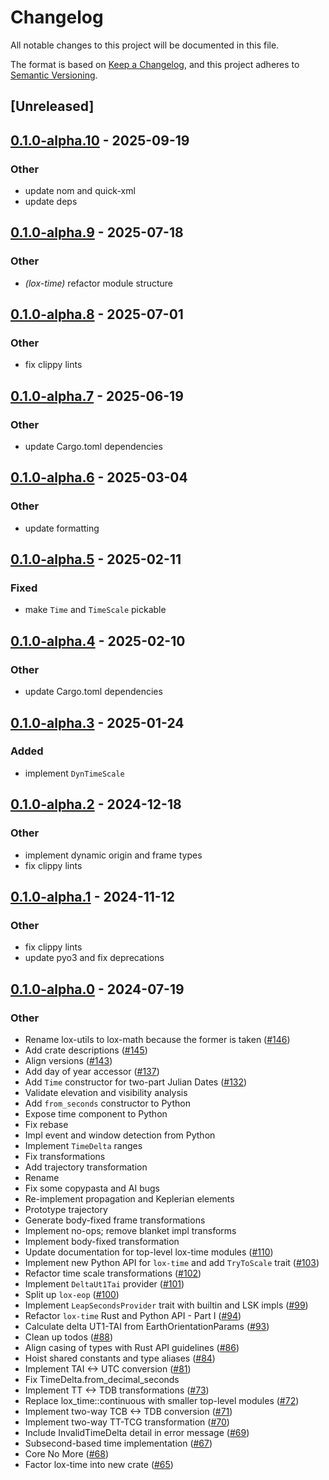 # Changelog
All notable changes to this project will be documented in this file.

The format is based on [Keep a Changelog](https://keepachangelog.com/en/1.0.0/),
and this project adheres to [Semantic Versioning](https://semver.org/spec/v2.0.0.html).

## [Unreleased]

## [0.1.0-alpha.10](https://github.com/lox-space/lox/compare/lox-time-v0.1.0-alpha.9...lox-time-v0.1.0-alpha.10) - 2025-09-19

### Other

- update nom and quick-xml
- update deps

## [0.1.0-alpha.9](https://github.com/lox-space/lox/compare/lox-time-v0.1.0-alpha.8...lox-time-v0.1.0-alpha.9) - 2025-07-18

### Other

- *(lox-time)* refactor module structure

## [0.1.0-alpha.8](https://github.com/lox-space/lox/compare/lox-time-v0.1.0-alpha.7...lox-time-v0.1.0-alpha.8) - 2025-07-01

### Other

- fix clippy lints

## [0.1.0-alpha.7](https://github.com/lox-space/lox/compare/lox-time-v0.1.0-alpha.6...lox-time-v0.1.0-alpha.7) - 2025-06-19

### Other

- update Cargo.toml dependencies

## [0.1.0-alpha.6](https://github.com/lox-space/lox/compare/lox-time-v0.1.0-alpha.5...lox-time-v0.1.0-alpha.6) - 2025-03-04

### Other

- update formatting

## [0.1.0-alpha.5](https://github.com/lox-space/lox/compare/lox-time-v0.1.0-alpha.4...lox-time-v0.1.0-alpha.5) - 2025-02-11

### Fixed

- make `Time` and `TimeScale` pickable

## [0.1.0-alpha.4](https://github.com/lox-space/lox/compare/lox-time-v0.1.0-alpha.3...lox-time-v0.1.0-alpha.4) - 2025-02-10

### Other

- update Cargo.toml dependencies

## [0.1.0-alpha.3](https://github.com/lox-space/lox/compare/lox-time-v0.1.0-alpha.2...lox-time-v0.1.0-alpha.3) - 2025-01-24

### Added

- implement `DynTimeScale`

## [0.1.0-alpha.2](https://github.com/lox-space/lox/compare/lox-time-v0.1.0-alpha.1...lox-time-v0.1.0-alpha.2) - 2024-12-18

### Other

- implement dynamic origin and frame types
- fix clippy lints

## [0.1.0-alpha.1](https://github.com/lox-space/lox/compare/lox-time-v0.1.0-alpha.0...lox-time-v0.1.0-alpha.1) - 2024-11-12

### Other

- fix clippy lints
- update pyo3 and fix deprecations

## [0.1.0-alpha.0](https://github.com/lox-space/lox/releases/tag/lox-time-v0.1.0-alpha.0) - 2024-07-19

### Other
- Rename lox-utils to lox-math because the former is taken ([#146](https://github.com/lox-space/lox/pull/146))
- Add crate descriptions ([#145](https://github.com/lox-space/lox/pull/145))
- Align versions ([#143](https://github.com/lox-space/lox/pull/143))
- Add day of year accessor ([#137](https://github.com/lox-space/lox/pull/137))
- Add `Time` constructor for two-part Julian Dates ([#132](https://github.com/lox-space/lox/pull/132))
- Validate elevation and visibility analysis
- Add `from_seconds` constructor to Python
- Expose time component to Python
- Fix rebase
- Impl event and window detection from Python
- Implement `TimeDelta` ranges
- Fix transformations
- Add trajectory transformation
- Rename
- Fix some copypasta and AI bugs
- Re-implement propagation and Keplerian elements
- Prototype trajectory
- Generate body-fixed frame transformations
- Implement no-ops; remove blanket impl transforms
- Implement body-fixed transformation
- Update documentation for top-level lox-time modules ([#110](https://github.com/lox-space/lox/pull/110))
- Implement new Python API for `lox-time` and add `TryToScale` trait ([#103](https://github.com/lox-space/lox/pull/103))
- Refactor time scale transformations ([#102](https://github.com/lox-space/lox/pull/102))
- Implement `DeltaUt1Tai` provider ([#101](https://github.com/lox-space/lox/pull/101))
- Split up `lox-eop` ([#100](https://github.com/lox-space/lox/pull/100))
- Implement `LeapSecondsProvider` trait with builtin and LSK impls ([#99](https://github.com/lox-space/lox/pull/99))
- Refactor `lox-time` Rust and Python API - Part I ([#94](https://github.com/lox-space/lox/pull/94))
- Calculate delta UT1-TAI from EarthOrientationParams ([#93](https://github.com/lox-space/lox/pull/93))
- Clean up todos ([#88](https://github.com/lox-space/lox/pull/88))
- Align casing of types with Rust API guidelines ([#86](https://github.com/lox-space/lox/pull/86))
- Hoist shared constants and type aliases ([#84](https://github.com/lox-space/lox/pull/84))
- Implement TAI <-> UTC conversion ([#81](https://github.com/lox-space/lox/pull/81))
- Fix TimeDelta.from_decimal_seconds
- Implement TT <-> TDB transformations ([#73](https://github.com/lox-space/lox/pull/73))
- Replace lox_time::continuous with smaller top-level modules ([#72](https://github.com/lox-space/lox/pull/72))
- Implement two-way TCB <-> TDB conversion ([#71](https://github.com/lox-space/lox/pull/71))
- Implement two-way TT-TCG transformation ([#70](https://github.com/lox-space/lox/pull/70))
- Include InvalidTimeDelta detail in error message ([#69](https://github.com/lox-space/lox/pull/69))
- Subsecond-based time implementation ([#67](https://github.com/lox-space/lox/pull/67))
- Core No More ([#68](https://github.com/lox-space/lox/pull/68))
- Factor lox-time into new crate ([#65](https://github.com/lox-space/lox/pull/65))
